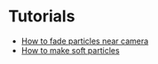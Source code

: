 # Tutorials

* [How to fade particles near camera](fade-near-camera.md)
* [How to make soft particles](soft-particles.md)
